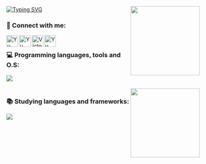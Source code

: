 [![Typing SVG](https://readme-typing-svg.herokuapp.com?font=&weight=10&size=25&duration=4000&color=F7F7F7&random=false&width=1000&lines=Hey+guys+%F0%9F%91%8B;Me+chamo+Victor+Gustavo+)](https://git.io/typing-svg)
<img align ="right" height="180em" src="https://github-readme-stats.vercel.app/api/top-langs/?username=victorgustavodev&layout=compact&langs_count=7&theme=dark"/>


<!--Social Media-->


<h3 align ="left">💬 Connect with me:</h3>
<a href="https://www.linkedin.com/in/victor-gustavo-000460287/"><img align="left" src="https://raw.githubusercontent.com/yushi1007/yushi1007/main/images/linkedin.svg" alt="Yu Shi | LinkedIn" width="30px"/></a>
<a href="https://www.instagram.com/victorgs03/"><img align="left" src="https://raw.githubusercontent.com/yushi1007/yushi1007/main/images/instagram.svg" alt="Yu Shi | Instagram" width="30px"/></a>
<a href="https://api.whatsapp.com/send/?phone=5581996512724&text=+Ol%C3%A1%2C+Tudo+bem%3F&type=phone_number&app_absent=0"><img align="left" src="https://www.svgrepo.com/show/176768/whatsapp-social-media.svg" alt="Victor | Whatsapp" width="30px"/></a>
<a href="mailto:victorgustavodev@gmail.com"><img align="left" src="https://www.svgrepo.com/show/349379/gmail-old.svg" alt="Yu Shi | LinkedIn" width="30px"/></a><br>


<div>
<h3 align ="left">💻 Programming languages, tools and O.S: </h3>
<img align ="left" src="https://skillicons.dev/icons?i=html,css,js,svelte,figma,vscode,git,linux"/><br>
<br><img align ="right" height="180em" src="https://github-readme-stats.vercel.app/api?username=victorgustavodev&show_icons=true&hide_border=true&theme=dark" />

	
<h3 align="left"> 📚 Studying languages and frameworks:</h3>
<img align="left" src="https://skillicons.dev/icons?i=angular,react"/>
</div>

</div>
	
<br />
<br><br>
<div align="center">
<div>
</div>
</div>
